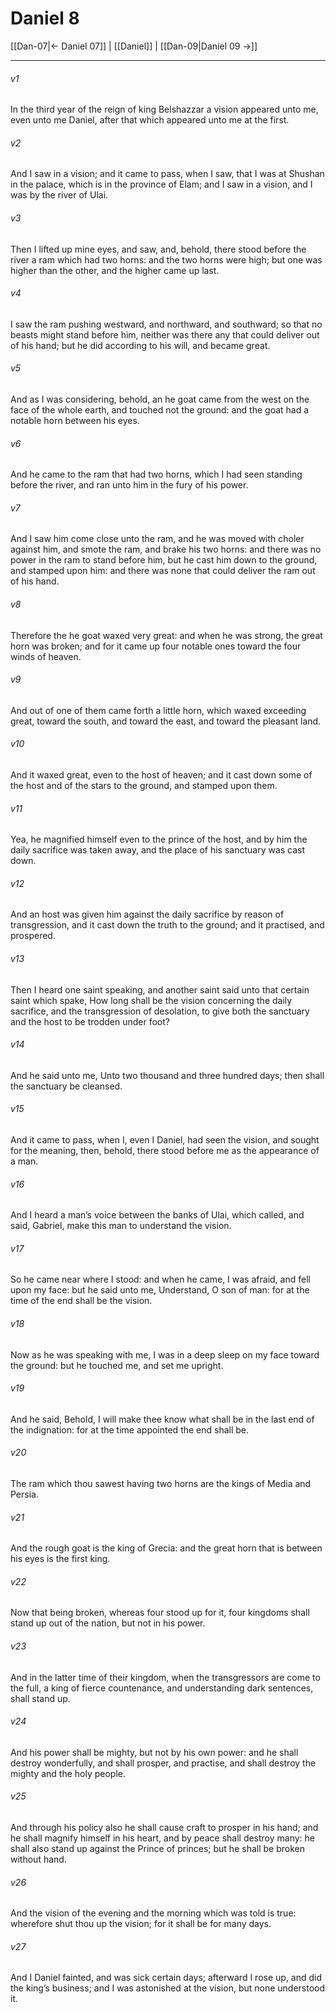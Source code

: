 # Daniel 8

[[Dan-07|← Daniel 07]] | [[Daniel]] | [[Dan-09|Daniel 09 →]]
***

###### v1
In the third year of the reign of king Belshazzar a vision appeared unto me, even unto me Daniel, after that which appeared unto me at the first.
###### v2
And I saw in a vision; and it came to pass, when I saw, that I was at Shushan in the palace, which is in the province of Elam; and I saw in a vision, and I was by the river of Ulai.
###### v3
Then I lifted up mine eyes, and saw, and, behold, there stood before the river a ram which had two horns: and the two horns were high; but one was higher than the other, and the higher came up last.
###### v4
I saw the ram pushing westward, and northward, and southward; so that no beasts might stand before him, neither was there any that could deliver out of his hand; but he did according to his will, and became great.
###### v5
And as I was considering, behold, an he goat came from the west on the face of the whole earth, and touched not the ground: and the goat had a notable horn between his eyes.
###### v6
And he came to the ram that had two horns, which I had seen standing before the river, and ran unto him in the fury of his power.
###### v7
And I saw him come close unto the ram, and he was moved with choler against him, and smote the ram, and brake his two horns: and there was no power in the ram to stand before him, but he cast him down to the ground, and stamped upon him: and there was none that could deliver the ram out of his hand.
###### v8
Therefore the he goat waxed very great: and when he was strong, the great horn was broken; and for it came up four notable ones toward the four winds of heaven.
###### v9
And out of one of them came forth a little horn, which waxed exceeding great, toward the south, and toward the east, and toward the pleasant land.
###### v10
And it waxed great, even to the host of heaven; and it cast down some of the host and of the stars to the ground, and stamped upon them.
###### v11
Yea, he magnified himself even to the prince of the host, and by him the daily sacrifice was taken away, and the place of his sanctuary was cast down.
###### v12
And an host was given him against the daily sacrifice by reason of transgression, and it cast down the truth to the ground; and it practised, and prospered.
###### v13
Then I heard one saint speaking, and another saint said unto that certain saint which spake, How long shall be the vision concerning the daily sacrifice, and the transgression of desolation, to give both the sanctuary and the host to be trodden under foot?
###### v14
And he said unto me, Unto two thousand and three hundred days; then shall the sanctuary be cleansed.
###### v15
And it came to pass, when I, even I Daniel, had seen the vision, and sought for the meaning, then, behold, there stood before me as the appearance of a man.
###### v16
And I heard a man’s voice between the banks of Ulai, which called, and said, Gabriel, make this man to understand the vision.
###### v17
So he came near where I stood: and when he came, I was afraid, and fell upon my face: but he said unto me, Understand, O son of man: for at the time of the end shall be the vision.
###### v18
Now as he was speaking with me, I was in a deep sleep on my face toward the ground: but he touched me, and set me upright.
###### v19
And he said, Behold, I will make thee know what shall be in the last end of the indignation: for at the time appointed the end shall be.
###### v20
The ram which thou sawest having two horns are the kings of Media and Persia.
###### v21
And the rough goat is the king of Grecia: and the great horn that is between his eyes is the first king.
###### v22
Now that being broken, whereas four stood up for it, four kingdoms shall stand up out of the nation, but not in his power.
###### v23
And in the latter time of their kingdom, when the transgressors are come to the full, a king of fierce countenance, and understanding dark sentences, shall stand up.
###### v24
And his power shall be mighty, but not by his own power: and he shall destroy wonderfully, and shall prosper, and practise, and shall destroy the mighty and the holy people.
###### v25
And through his policy also he shall cause craft to prosper in his hand; and he shall magnify himself in his heart, and by peace shall destroy many: he shall also stand up against the Prince of princes; but he shall be broken without hand.
###### v26
And the vision of the evening and the morning which was told is true: wherefore shut thou up the vision; for it shall be for many days.
###### v27
And I Daniel fainted, and was sick certain days; afterward I rose up, and did the king’s business; and I was astonished at the vision, but none understood it. 
